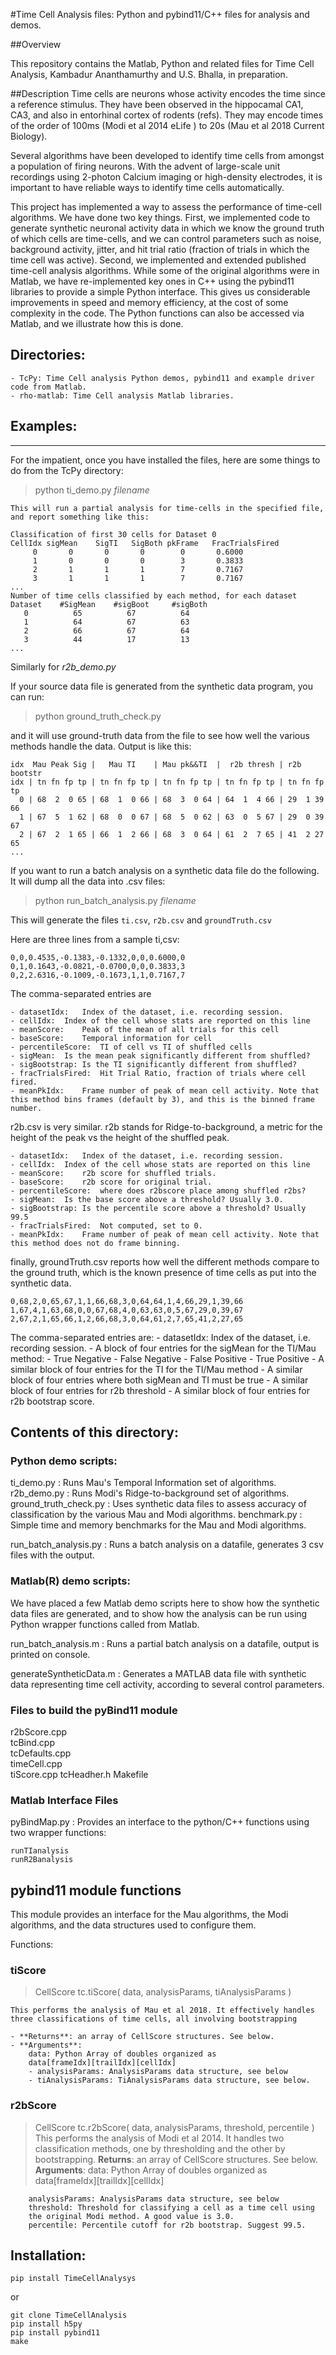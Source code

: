 #Time Cell Analysis files: Python and pybind11/C++ files for analysis and demos.


##Overview

This repository contains the Matlab, Python and related files for 
Time Cell Analysis,
Kambadur Ananthamurthy and U.S. Bhalla, in preparation.


##Description
Time cells are neurons whose activity encodes the time since a reference 
stimulus. They have been observed in the hippocamal CA1, CA3, and also in
entorhinal cortex of rodents (refs). They may encode times of the order of
100ms (Modi et al 2014 eLife ) to 20s (Mau et al 2018 Current Biology).

Several algorithms have been developed to identify time cells from amongst a
population of firing neurons. With the advent of large-scale unit recordings
using 2-photon Calcium imaging or high-density electrodes, it is important to
have reliable ways to identify time cells automatically.

This project has implemented a way to assess the performance of time-cell
algorithms. We have done two key things. First, we implemented code to generate
synthetic neuronal activity data in which we know the ground truth of which 
cells are time-cells, and we can control parameters such as noise, background 
activity, jitter, and hit trial ratio (fraction of trials in which the time 
cell was active). 
Second, we implemented and extended published time-cell analysis algorithms. 
While some of the original algorithms were in Matlab, we have re-implemented 
key ones in C++ using the pybind11 libraries to provide a simple Python 
interface. This gives us considerable improvements in speed and memory 
efficiency, at the cost of some complexity in the code.
The Python functions can also be accessed via Matlab, and we illustrate how
this is done.

## Directories:

	- TcPy: Time Cell analysis Python demos, pybind11 and example driver 
	code from Matlab.
	- rho-matlab: Time Cell analysis Matlab libraries.

## Examples:
---------
For the impatient, once you have installed the files, here are some things
to do from the TcPy directory:

> python ti_demo.py *filename*

	This will run a partial analysis for time-cells in the specified file,
	and report something like this:

```
Classification of first 30 cells for Dataset 0
CellIdx sigMean    SigTI   SigBoth pkFrame   FracTrialsFired
     0       0       0       0        0       0.6000
     1       0       0       0        3       0.3833
     2       1       1       1        7       0.7167
     3       1       1       1        7       0.7167
...
Number of time cells classified by each method, for each dataset
Dataset    #SigMean    #sigBoot     #sigBoth
   0          65          67          64
   1          64          67          63
   2          66          67          64
   3          44          17          13
...
```

Similarly for *r2b_demo.py*


If your source data file is generated from the synthetic data program, you 
can run:

> python ground_truth_check.py <filename>

and it will use ground-truth data from the file to see how well the various
methods handle the data. Output is like this:

```
idx  Mau Peak Sig |   Mau TI    | Mau pk&&TI  |  r2b thresh | r2b bootstr
idx | tn fn fp tp | tn fn fp tp | tn fn fp tp | tn fn fp tp | tn fn fp tp
  0 | 68  2  0 65 | 68  1  0 66 | 68  3  0 64 | 64  1  4 66 | 29  1 39 66
  1 | 67  5  1 62 | 68  0  0 67 | 68  5  0 62 | 63  0  5 67 | 29  0 39 67
  2 | 67  2  1 65 | 66  1  2 66 | 68  3  0 64 | 61  2  7 65 | 41  2 27 65
...
```

If you want to run a batch analysis on a synthetic data file do the following. 
It will dump all the data into .csv files:

> python run_batch_analysis.py *filename*

This will generate the files `ti.csv`, `r2b.csv` and `groundTruth.csv`

Here are three lines from a sample ti,csv:

```
0,0,0.4535,-0.1383,-0.1332,0,0,0.6000,0
0,1,0.1643,-0.0821,-0.0700,0,0,0.3833,3
0,2,2.6316,-0.1009,-0.1673,1,1,0.7167,7
```

The comma-separated entries are

	- datasetIdx:	Index of the dataset, i.e. recording session.
	- cellIdx:	Index of the cell whose stats are reported on this line
	- meanScore: 	Peak of the mean of all trials for this cell
	- baseScore:	Temporal information for cell
	- percentileScore:	TI of cell vs TI of shuffled cells
	- sigMean:	Is the mean peak significantly different from shuffled?
	- sigBootstrap:	Is the TI significantly different from shuffled?
	- fracTrialsFired:	Hit Trial Ratio, fraction of trials where cell fired.
	- meanPkIdx:	Frame number of peak of mean cell activity. Note that this method bins frames (default by 3), and this is the binned frame number.

r2b.csv is very similar. r2b stands for Ridge-to-background, a metric for
the height of the peak vs the height of the shuffled peak.

	- datasetIdx:	Index of the dataset, i.e. recording session.
	- cellIdx:	Index of the cell whose stats are reported on this line
	- meanScore: 	r2b score for shuffled trials.
	- baseScore:	r2b score for original trial.
	- percentileScore:	where does r2bscore place among shuffled r2bs?
	- sigMean:	Is the base score above a threshold? Usually 3.0.
	- sigBootstrap:	Is the percentile score above a threshold? Usually 99.5
	- fracTrialsFired:	Not computed, set to 0.
	- meanPkIdx:	Frame number of peak of mean cell activity. Note that this method does not do frame binning.

finally, groundTruth.csv reports how well the different methods compare to
the ground truth, which is the known presence of time cells as put into
the synthetic data.

```
0,68,2,0,65,67,1,1,66,68,3,0,64,64,1,4,66,29,1,39,66
1,67,4,1,63,68,0,0,67,68,4,0,63,63,0,5,67,29,0,39,67
2,67,2,1,65,66,1,2,66,68,3,0,64,61,2,7,65,41,2,27,65
```

The comma-separated entries are:
	- datasetIdx:	Index of the dataset, i.e. recording session.
	- A block of four entries for the sigMean for the TI/Mau method:
		- True Negative
		- False Negative
		- False Positive
		- True Positive
	- A similar block of four entries for the TI for the TI/Mau method
	- A similar block of four entries where both sigMean and TI must be true
	- A similar block of four entries for r2b threshold
	- A similar block of four entries for r2b bootstrap score.


## Contents of this directory:


### Python demo scripts:
ti_demo.py	: Runs Mau's Temporal Information set of algorithms.
r2b_demo.py	: Runs Modi's Ridge-to-background set of algorithms.
ground_truth_check.py : Uses synthetic data files to assess accuracy of
			classification by the various Mau and Modi algorithms.
benchmark.py	: Simple time and memory benchmarks for the Mau and Modi
			algorithms.

run_batch_analysis.py	: Runs a batch analysis on a datafile, generates 3 csv 
			files with the output.

### Matlab(R) demo scripts:

We have placed a few Matlab demo scripts
here to show how the synthetic data files are generated, and to show how
the analysis can be run using Python wrapper functions called from Matlab.

run_batch_analysis.m	: Runs a partial batch analysis on a datafile,
	output is printed on console.

generateSyntheticData.m	: Generates a MATLAB data file with synthetic data
	representing time cell activity, according to several control 
	parameters.


### Files to build the pyBind11 module

r2bScore.cpp  
tcBind.cpp  
tcDefaults.cpp  
timeCell.cpp  
tiScore.cpp 
tcHeadher.h
Makefile

### Matlab Interface Files

pyBindMap.py	: Provides an interface to the python/C++ functions using
			two wrapper functions:
	
	runTIanalysis
	runR2Banalysis



## pybind11 module functions

This module provides an interface for the Mau algorithms, the Modi algorithms,
and the data structures used to configure them.

Functions:

### tiScore

> CellScore tc.tiScore( data, analysisParams, tiAnalysisParams )

	This performs the analysis of Mau et al 2018. It effectively handles
	three classifications of time cells, all involving bootstrapping

	- **Returns**: an array of CellScore structures. See below.
	- **Arguments**: 
		data: Python Array of doubles organized as
		data[frameIdx][trailIdx][cellIdx]
		- analysisParams: AnalysisParams data structure, see below
		- tiAnalysisParams: TiAnalysisParams data structure, see below.

### r2bScore

> CellScore tc.r2bScore( data, analysisParams, threshold, percentile )
	This performs the analysis of Modi et al 2014. It handles two
	classification methods, one by thresholding and the other by 
	bootstrapping.
	**Returns**: an array of CellScore structures. See below.
	**Arguments**: 
		data: Python Array of doubles organized as
		data[frameIdx][trailIdx][cellIdx]

		analysisParams: AnalysisParams data structure, see below
		threshold: Threshold for classifying a cell as a time cell using
		the original Modi method. A good value is 3.0.
		percentile: Percentile cutoff for r2b bootstrap. Suggest 99.5.





Installation:
-------------
	pip install TimeCellAnalysys


or

	git clone TimeCellAnalysis
	pip install h5py
	pip install pybind11
	make
